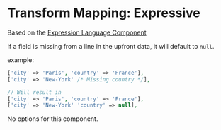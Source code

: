 # Transform Mapping: Expressive

Based on the [Expression Language Component](https://symfony.com/doc/current/components/expression_language.html)

If a field is missing from a line in the upfront data, it will default to `null`.

example:
```php
['city' => 'Paris', 'country' => 'France'],
['city' => 'New-York' /* Missing country */],

// Will result in
['city' => 'Paris', 'country' => 'France'],
['city' => 'New-York' 'country' => null],
```

<!-- config starts -->
No options for this component.
<!-- config ends -->
